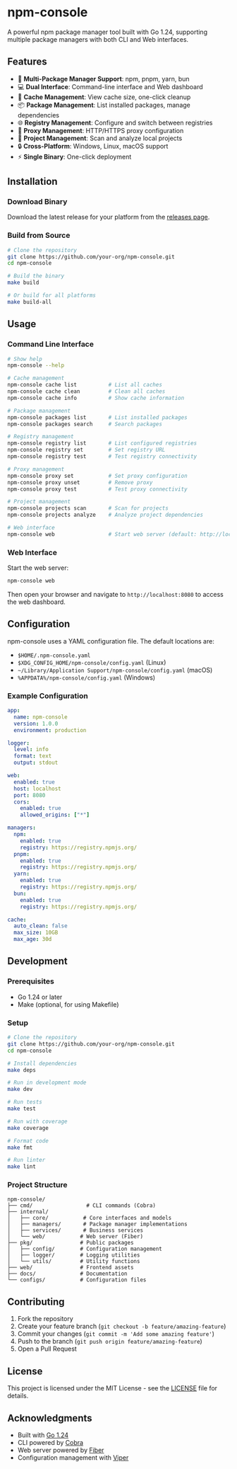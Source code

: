# npm-console

A powerful npm package manager tool built with Go 1.24, supporting multiple package managers with both CLI and Web interfaces.

## Features

- 🚀 **Multi-Package Manager Support**: npm, pnpm, yarn, bun
- 💻 **Dual Interface**: Command-line interface and Web dashboard
- 🧹 **Cache Management**: View cache size, one-click cleanup
- 📦 **Package Management**: List installed packages, manage dependencies
- 🌐 **Registry Management**: Configure and switch between registries
- 🔗 **Proxy Management**: HTTP/HTTPS proxy configuration
- 📁 **Project Management**: Scan and analyze local projects
- 🔒 **Cross-Platform**: Windows, Linux, macOS support
- ⚡ **Single Binary**: One-click deployment

## Installation

### Download Binary

Download the latest release for your platform from the [releases page](https://github.com/your-org/npm-console/releases).

### Build from Source

```bash
# Clone the repository
git clone https://github.com/your-org/npm-console.git
cd npm-console

# Build the binary
make build

# Or build for all platforms
make build-all
```

## Usage

### Command Line Interface

```bash
# Show help
npm-console --help

# Cache management
npm-console cache list          # List all caches
npm-console cache clean         # Clean all caches
npm-console cache info          # Show cache information

# Package management
npm-console packages list       # List installed packages
npm-console packages search     # Search packages

# Registry management
npm-console registry list       # List configured registries
npm-console registry set        # Set registry URL
npm-console registry test       # Test registry connectivity

# Proxy management
npm-console proxy set           # Set proxy configuration
npm-console proxy unset         # Remove proxy
npm-console proxy test          # Test proxy connectivity

# Project management
npm-console projects scan       # Scan for projects
npm-console projects analyze    # Analyze project dependencies

# Web interface
npm-console web                 # Start web server (default: http://localhost:8080)
```

### Web Interface

Start the web server:

```bash
npm-console web
```

Then open your browser and navigate to `http://localhost:8080` to access the web dashboard.

## Configuration

npm-console uses a YAML configuration file. The default locations are:

- `$HOME/.npm-console.yaml`
- `$XDG_CONFIG_HOME/npm-console/config.yaml` (Linux)
- `~/Library/Application Support/npm-console/config.yaml` (macOS)
- `%APPDATA%/npm-console/config.yaml` (Windows)

### Example Configuration

```yaml
app:
  name: npm-console
  version: 1.0.0
  environment: production

logger:
  level: info
  format: text
  output: stdout

web:
  enabled: true
  host: localhost
  port: 8080
  cors:
    enabled: true
    allowed_origins: ["*"]

managers:
  npm:
    enabled: true
    registry: https://registry.npmjs.org/
  pnpm:
    enabled: true
    registry: https://registry.npmjs.org/
  yarn:
    enabled: true
    registry: https://registry.npmjs.org/
  bun:
    enabled: true
    registry: https://registry.npmjs.org/

cache:
  auto_clean: false
  max_size: 10GB
  max_age: 30d
```

## Development

### Prerequisites

- Go 1.24 or later
- Make (optional, for using Makefile)

### Setup

```bash
# Clone the repository
git clone https://github.com/your-org/npm-console.git
cd npm-console

# Install dependencies
make deps

# Run in development mode
make dev

# Run tests
make test

# Run with coverage
make coverage

# Format code
make fmt

# Run linter
make lint
```

### Project Structure

```
npm-console/
├── cmd/                 # CLI commands (Cobra)
├── internal/
│   ├── core/           # Core interfaces and models
│   ├── managers/       # Package manager implementations
│   ├── services/       # Business services
│   └── web/           # Web server (Fiber)
├── pkg/               # Public packages
│   ├── config/        # Configuration management
│   ├── logger/        # Logging utilities
│   └── utils/         # Utility functions
├── web/               # Frontend assets
├── docs/              # Documentation
└── configs/           # Configuration files
```

## Contributing

1. Fork the repository
2. Create your feature branch (`git checkout -b feature/amazing-feature`)
3. Commit your changes (`git commit -m 'Add some amazing feature'`)
4. Push to the branch (`git push origin feature/amazing-feature`)
5. Open a Pull Request

## License

This project is licensed under the MIT License - see the [LICENSE](LICENSE) file for details.

## Acknowledgments

- Built with [Go 1.24](https://golang.org/)
- CLI powered by [Cobra](https://github.com/spf13/cobra)
- Web server powered by [Fiber](https://github.com/gofiber/fiber)
- Configuration management with [Viper](https://github.com/spf13/viper)
